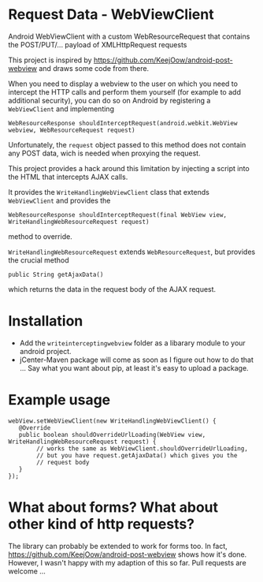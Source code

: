 Request Data - WebViewClient
====================
Android WebViewClient with a custom WebResourceRequest that contains the POST/PUT/... payload of XMLHttpRequest requests

This project is inspired by https://github.com/KeejOow/android-post-webview and draws some code from there.


When you need to display a webview to the user on which you need to intercept the HTTP calls and perform them yourself (for example to add additional security), you can do so on Android by registering a `WebViewClient` and implementing 

```
WebResourceResponse shouldInterceptRequest(android.webkit.WebView webview, WebResourceRequest request)
```

Unfortunately, the `request` object passed to this method does not contain any POST data, wich is needed when proxying the request.

This project provides a hack around this limitation by injecting a script into the HTML that intercepts AJAX calls.

It provides the `WriteHandlingWebViewClient` class that extends `WebViewClient` and provides the 
```
WebResourceResponse shouldInterceptRequest(final WebView view, WriteHandlingWebResourceRequest request)
```
method to override.

`WriteHandlingWebResourceRequest` extends `WebResourceRequest`, but provides the crucial method
```
public String getAjaxData()
```
which returns the data in the request body of the AJAX request.


# Installation

 * Add the `writeinterceptingwebview` folder as a libarary module to your android project. 
 * jCenter-Maven package will come as soon as I figure out how to do that ... Say what you want about pip, at least it's easy to upload a package.
 
 
 # Example usage 
 
 ```
 webView.setWebViewClient(new WriteHandlingWebViewClient() {
    @Override
    public boolean shouldOverrideUrlLoading(WebView view, WriteHandlingWebResourceRequest request) {
         // works the same as WebViewClient.shouldOverrideUrlLoading, 
         // but you have request.getAjaxData() which gives you the 
         // request body
    }
});
```

# What about forms? What about other kind of http requests?

The library can probably be extended to work for forms too. In fact, https://github.com/KeejOow/android-post-webview shows how it's done. However, I wasn't happy with my adaption of this so far. Pull requests are welcome ...
